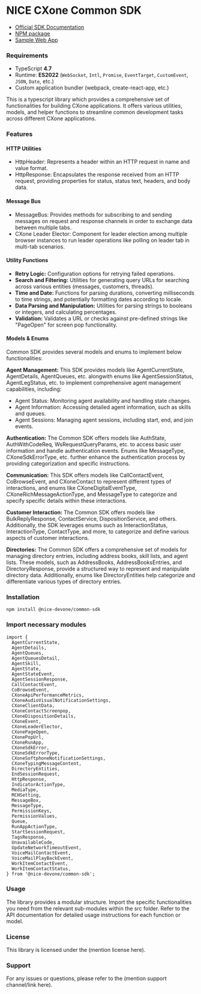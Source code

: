 # NICE CXone Common SDK

*  [Official SDK Documentation](https://help.nice-incontact.com/content/agent/agentapplicationadministration/cxoneagent/cxasdk.htm?tocpath=Agent%20Application%20Administration%7CAgent%20Application%20Administration%7CCXone%20Agent%7C_____8)
*  [NPM package](https://www.npmjs.com/package/@nice-devone/common-sdk)
*  [Sample Web App](https://github.com/nice-devone/nice-cxone-agent-sdk/tree/main/cxa-sdk-consumer)

### Requirements

*  TypeScript **4.7**
*  Runtime: **ES2022** (`WebSocket`, `Intl`, `Promise`, `EventTarget`, `CustomEvent`, `JSON`, `Date`, etc.)
*  Custom application bundler (webpack, create-react-app, etc.)

This is a typescript library which provides a comprehensive set of functionalities for building CXone applications. It offers various utilities, models, and helper functions to streamline common development tasks across different CXone applications.

### Features

#### HTTP Utilities

* HttpHeader: Represents a header within an HTTP request in name and value format.
* HttpResponse: Encapsulates the response received from an HTTP request, providing properties for status, status text, headers, and body data.

#### Message Bus

* MessageBus: Provides methods for subscribing to and sending messages on request and response channels in order to exchange data between multiple tabs.
* CXone Leader Elector: Component for leader election among multiple browser instances to run leader operations like polling on leader tab in multi-tab scenarios.

#### Utility Functions

* **Retry Logic:** Configuration options for retrying failed operations.
* **Search and Filtering:** Utilities for generating query URLs for searching across various entities (messages, customers, threads).
* **Time and Date:** Functions for parsing durations, converting milliseconds to time strings, and potentially formatting dates according to locale.
* **Data Parsing and Manipulation:** Utilities for parsing strings to booleans or integers, and calculating percentages.
* **Validation:** Validates a URL or checks against pre-defined strings like "PageOpen" for screen pop functionality.

#### Models & Enums

Common SDK provides several models and enums to implement below functionalities:

**Agent Management:** This SDK provides models like AgentCurrentState, AgentDetails, AgentQueues, etc. alongwith enums like AgentSessionStatus, AgentLegStatus, etc. to implement comprehensive agent management capabilities, including:

* Agent Status: Monitoring agent availability and handling state changes.
* Agent Information: Accessing detailed agent information, such as skills and queues.
* Agent Sessions: Managing agent sessions, including start, end, and join events.

**Authentication:** The Common SDK offers models like AuthState, AuthWithCodeReq, WsRequestQueryParams, etc. to access basic user information and handle authentication events. Enums like MessageType, CXoneSdkErrorType, etc. further enhance the authentication process by providing categorization and specific instructions.

**Communication:** This SDK offers models like CallContactEvent, CoBrowseEvent, and CXoneContact to represent different types of interactions, and enums like CXoneDigitalEventType, CXoneRichMessageActionType, and MessageType to categorize and specify specific details within these interactions.

**Customer Interaction:** The Common SDK offers models like BulkReplyResponse, ContactService, DispositionService, and others. Additionally, the SDK leverages enums such as InteractionStatus, InteractionType, ContactType, and more, to categorize and define various aspects of customer interactions.

**Directories:** The Common SDK offers a comprehensive set of models for managing directory entries, including address books, skill lists, and agent lists. These models, such as AddressBooks, AddressBooksEntries, and DirectoryResponse, provide a structured way to represent and manipulate directory data. Additionally, enums like DirectoryEntities help categorize and differentiate various types of directory entries.

### Installation

```
npm install @nice-devone/common-sdk
```

### Import necessary modules

```
import {
  AgentCurrentState,
  AgentDetails,
  AgentQueues,
  AgentQueuesDetail,
  AgentSkill,
  AgentState,
  AgentStateEvent,
  AgentSessionResponse,
  CallContactEvent,
  CoBrowseEvent,
  CXoneApiPerformanceMetrics,
  CXoneAudioVisualNotificationSettings,
  CXoneClientData,
  CXoneContactScreenpop,
  CXoneDispositionDetails,
  CXoneEvent,
  CXoneLeaderElector,
  CXonePageOpen,
  CXonePopUrl,
  CXoneRunApp,
  CXoneSdkError,
  CXoneSdkErrorType,
  CXoneSoftphoneNotificationSettings,
  CXoneTypingMessageContent,
  DirectoryEntities,
  EndSessionRequest,
  HttpResponse,
  IndicatorActionType,
  MediaType,
  MCHSetting,
  MessageBox,
  MessageType,
  PermissionKeys,
  PermissionValues,
  Queue,
  RunAppActionType,
  StartSessionRequest,
  TagsResponse,
  UnavailableCode,
  UpdateNetworkTimeoutEvent,
  VoiceMailContactEvent,
  VoiceMailPlayBackEvent,
  WorkItemContactEvent,
  WorkItemContactStatus,
} from '@nice-devone/common-sdk';
```

### Usage

The library provides a modular structure. Import the specific functionalities you need from the relevant sub-modules within the src folder. Refer to the API documentation for detailed usage instructions for each function or model.

### License

This library is licensed under the (mention license here).

### Support

For any issues or questions, please refer to the (mention support channel/link here).
